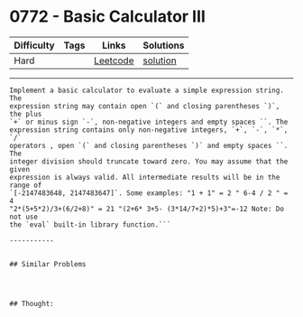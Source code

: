 # 0772 - Basic Calculator III

Difficulty  | Tags | Links | Solutions
----------- | ---- | ----- | -----
Hard |  | [Leetcode](https://leetcode.com/problems/basic-calculator-iii) | [solution](https://leetcode.com/problems/basic-calculator-iii/solution/)


-----------

```
Implement a basic calculator to evaluate a simple expression string. The
expression string may contain open `(` and closing parentheses `)`, the plus
`+` or minus sign `-`, non-negative integers and empty spaces ``. The
expression string contains only non-negative integers, `+`, `-`, `*`, `/`
operators , open `(` and closing parentheses `)` and empty spaces ``. The
integer division should truncate toward zero. You may assume that the given
expression is always valid. All intermediate results will be in the range of
`[-2147483648, 2147483647]`. Some examples: "1 + 1" = 2 " 6-4 / 2 " = 4
"2*(5+5*2)/3+(6/2+8)" = 21 "(2+6* 3+5- (3*14/7+2)*5)+3"=-12 Note: Do not use
the `eval` built-in library function.```

-----------


## Similar Problems




## Thought:
